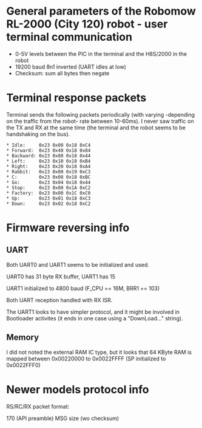 # General parameters of the Robomow RL-2000 (City 120) robot - user terminal communication
 * 0-5V levels between the PIC in the terminal and the H8S/2000 in the robot
 * 19200 baud 8n1 inverted (UART idles at low)
 * Checksum: sum all bytes then negate
 
# Terminal response packets
Terminal sends the following packets periodically (with varying -depending on the traffic from the robot- rate between 10-60ms). 
I never saw traffic on the TX and RX at the same time (the terminal and the robot seems to be handshaking on the bus).

```
* Idle:     0x23 0x00 0x18 0xC4
* Forward:  0x23 0x40 0x18 0x84
* Backward: 0x23 0x80 0x18 0x44
* Left:     0x23 0x10 0x18 0xB4
* Right:    0x23 0x20 0x18 0xA4
* Rabbit:   0x23 0x00 0x19 0xC3
* C:        0x23 0x08 0x18 0xBC
* Go:       0x23 0x04 0x18 0x44
* Stop:     0x23 0x00 0x1A 0xC2
* Factory:  0x23 0x00 0x1C 0xC0
* Up:       0x23 0x01 0x18 0xC3
* Down:     0x23 0x02 0x18 0xC2
```

# Firmware reversing info

## UART 
Both UART0 and UART1 seems to be initialized and used.

UART0 has 31 byte RX buffer, UART1 has 15 

UART1 initialized to 4800 baud (F_CPU == 16M, BRR1 == 103)

Both UART reception handled with RX ISR.

The UART1 looks to have simpler protocol, and it might be involved in Bootloader activites (it ends in one case using a "DownLoad..." string).

## Memory 
I did not noted the external RAM IC type, but it looks that 64 KByte RAM is mapped between 0x00220000 to 0x0022FFFF (SP initialized to 0x0022FFF0)


# Newer models protocol info
RS/RC/RX packet format:

170 (API preamble)
MSG size (wo checksum)
